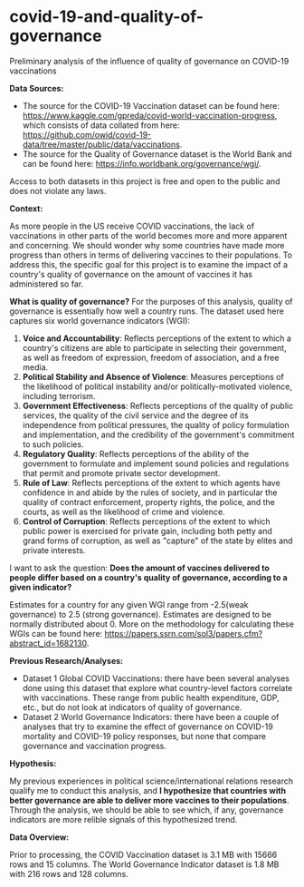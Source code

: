 # covid-19-and-quality-of-governance
Preliminary analysis of the influence of quality of governance on COVID-19 vaccinations

<b>Data Sources:</b>
- The source for the COVID-19 Vaccination dataset can be found here: https://www.kaggle.com/gpreda/covid-world-vaccination-progress, which consists of data collated from here: https://github.com/owid/covid-19-data/tree/master/public/data/vaccinations. 
- The source for the Quality of Governance dataset is the World Bank and can be found here: https://info.worldbank.org/governance/wgi/. 

Access to both datasets in this project is free and open to the public and does not violate any laws.

<b>Context:</b>

As more people in the US receive COVID vaccinations, the lack of vaccinations in other parts of the world becomes more and more apparent and concerning. We should wonder why some countries have made more progress than others in terms of delivering vaccines to their populations. To address this, the specific goal for this project is to examine the impact of a country's quality of governance on the amount of vaccines it has administered so far. 

<b>What is quality of governance?</b> For the purposes of this analysis, quality of governance is essentially how well a country runs. The dataset used here captures six world governance indicators (WGI):
   1. <b>Voice and Accountability</b>: Reflects perceptions of the extent to which a country's citizens are able to participate in selecting their government, as well as freedom of expression, freedom of association, and a free media.
   2. <b>Political Stability and Absence of Violence</b>: Measures perceptions of the likelihood of political instability and/or politically-motivated violence, including terrorism.
   3. <b>Government Effectiveness</b>: Reflects perceptions of the quality of public services, the quality of the civil service and the degree of its independence from political pressures, the quality of policy formulation and implementation, and the credibility of the government's commitment to such policies.
   4. <b>Regulatory Quality</b>: Reflects perceptions of the ability of the government to formulate and implement sound policies and regulations that permit and promote private sector development.
   5. <b>Rule of Law</b>: Reflects perceptions of the extent to which agents have confidence in and abide by the rules of society, and in particular the quality of contract enforcement, property rights, the police, and the courts, as well as the likelihood of crime and violence.
   6. <b>Control of Corruption</b>: Reflects perceptions of the extent to which public power is exercised for private gain, including both petty and grand forms of corruption, as well as "capture" of the state by elites and private interests.
   
I want to ask the question: <b>Does the amount of vaccines delivered to people differ based on a country's quality of governance, according to a given indicator?</b>
   
Estimates for a country for any given WGI range from -2.5(weak governance) to 2.5 (strong governance). Estimates are designed to be normally distributed about 0. More on the methodology for calculating these WGIs can be found here: https://papers.ssrn.com/sol3/papers.cfm?abstract_id=1682130. 

<b>Previous Research/Analyses:</b>
- Dataset 1 Global COVID Vaccinations: there have been several analyses done using this dataset that explore what country-level factors correlate with vaccinations. These range from public health expenditure, GDP, etc., but do not look at indicators of quality of governance. 
- Dataset 2 World Governance Indicators: there have been a couple of analyses that try to examine the effect of governance on COVID-19 mortality and COVID-19 policy responses, but none that compare governance and vaccination progress. 

<b>Hypothesis:</b>

My previous experiences in political science/international relations research qualify me to conduct this analysis, and <b>I hypothesize that countries with better governance are able to deliver more vaccines to their populations</b>. Through the analysis, we should be able to see which, if any, governance indicators are more relible signals of this hypothesized trend. 

<b>Data Overview:</b>

Prior to processing, the COVID Vaccination dataset is 3.1 MB with 15666 rows and 15 columns. The World Governance Indicator dataset is 1.8 MB with 216 rows and 128 columns. 
